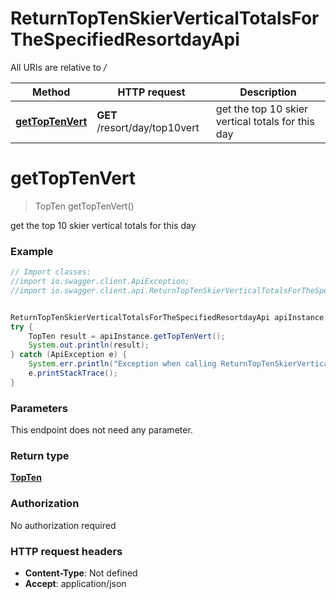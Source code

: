 # ReturnTopTenSkierVerticalTotalsForTheSpecifiedResortdayApi

All URIs are relative to */*

Method | HTTP request | Description
------------- | ------------- | -------------
[**getTopTenVert**](ReturnTopTenSkierVerticalTotalsForTheSpecifiedResortdayApi.md#getTopTenVert) | **GET** /resort/day/top10vert | get the top 10 skier vertical totals for this day

<a name="getTopTenVert"></a>
# **getTopTenVert**
> TopTen getTopTenVert()

get the top 10 skier vertical totals for this day

### Example
```java
// Import classes:
//import io.swagger.client.ApiException;
//import io.swagger.client.api.ReturnTopTenSkierVerticalTotalsForTheSpecifiedResortdayApi;


ReturnTopTenSkierVerticalTotalsForTheSpecifiedResortdayApi apiInstance = new ReturnTopTenSkierVerticalTotalsForTheSpecifiedResortdayApi();
try {
    TopTen result = apiInstance.getTopTenVert();
    System.out.println(result);
} catch (ApiException e) {
    System.err.println("Exception when calling ReturnTopTenSkierVerticalTotalsForTheSpecifiedResortdayApi#getTopTenVert");
    e.printStackTrace();
}
```

### Parameters
This endpoint does not need any parameter.

### Return type

[**TopTen**](TopTen.md)

### Authorization

No authorization required

### HTTP request headers

 - **Content-Type**: Not defined
 - **Accept**: application/json

